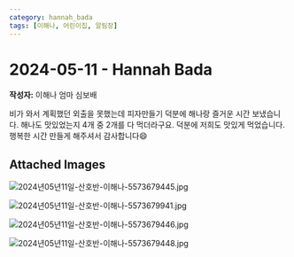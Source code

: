 ```yaml
---
category: hannah_bada
tags: [이해나, 어린이집, 알림장]
---
```


# 2024-05-11 - Hannah Bada

**작성자:** 이해나 엄마 심보배  

비가 와서 계획했던 외출을 못했는데
피자만들기 덕분에 해나랑 즐거운 시간 보냈습니다. 
해나도 맛있었는지 4개 중 2개를 다 먹더라구요. 덕분에 저희도 맛있게 먹었습니다.
행복한 시간 만들게 해주셔서 감사합니다😄

## Attached Images
![2024년05년11일-산호반-이해나-5573679445.jpg](d:\Users\hannah\Downloads\kids\photo\2024년05년11일-산호반-이해나-5573679445.jpg)

![2024년05년11일-산호반-이해나-5573679941.jpg](d:\Users\hannah\Downloads\kids\photo\2024년05년11일-산호반-이해나-5573679941.jpg)

![2024년05년11일-산호반-이해나-5573679446.jpg](d:\Users\hannah\Downloads\kids\photo\2024년05년11일-산호반-이해나-5573679446.jpg)

![2024년05년11일-산호반-이해나-5573679448.jpg](d:\Users\hannah\Downloads\kids\photo\2024년05년11일-산호반-이해나-5573679448.jpg)

